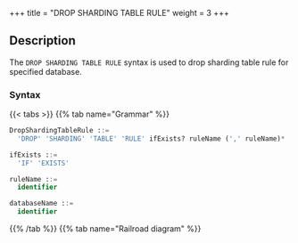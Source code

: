 +++
title = "DROP SHARDING TABLE RULE"
weight = 3
+++

## Description

The `DROP SHARDING TABLE RULE` syntax is used to drop sharding table rule for specified database.

### Syntax

{{< tabs >}}
{{% tab name="Grammar" %}}
```sql
DropShardingTableRule ::=
  'DROP' 'SHARDING' 'TABLE' 'RULE' ifExists? ruleName (',' ruleName)*  ('FROM' databaseName)?

ifExists ::=
  'IF' 'EXISTS'

ruleName ::=
  identifier

databaseName ::=
  identifier
```
{{% /tab %}}
{{% tab name="Railroad diagram" %}}
<iframe frameborder="0" name="diagram" id="diagram" width="100%" height="100%"></iframe>
{{% /tab %}}
{{< /tabs >}}

### Supplement

- When `databaseName` is not specified, the default is the currently used `DATABASE`. If `DATABASE` is not used, `No database selected` will be prompted;
- `ifExists` clause is used to avoid `Sharding rule not exists` error.

### Example

- Drop mutiple sharding table rules for specified database

```sql
DROP SHARDING TABLE RULE t_order, t_order_item FROM sharding_db;
```

- Drop a sharding table rule for current database

```sql
DROP SHARDING TABLE RULE t_order;
```

- Drop sharding table rule with `ifExists` clause

```sql
DROP SHARDING TABLE RULE IF EXISTS t_order;
```

### Reserved word

`DROP`, `SHARDING`, `TABLE`, `RULE`, `FROM`

### Related links

- [Reserved word](/en/user-manual/shardingsphere-proxy/distsql/syntax/reserved-word/)
